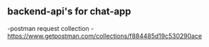 ## backend-api's for chat-app

-postman request collection -  https://www.getpostman.com/collections/f884485d19c530290ace
